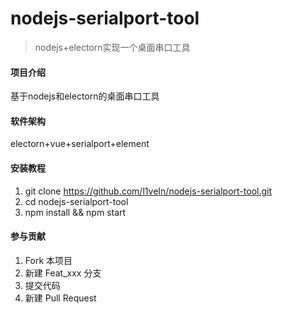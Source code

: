 # nodejs-serialport-tool
> nodejs+electorn实现一个桌面串口工具

#### 项目介绍
基于nodejs和electorn的桌面串口工具

#### 软件架构
electorn+vue+serialport+element


#### 安装教程

1. git clone https://github.com/l1veIn/nodejs-serialport-tool.git
2. cd nodejs-serialport-tool
3. npm install && npm start


#### 参与贡献

1. Fork 本项目
2. 新建 Feat_xxx 分支
3. 提交代码
4. 新建 Pull Request
